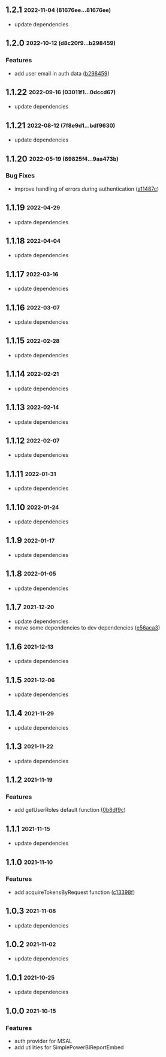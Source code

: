 ## **1.2.1** <sub><sup>2022-11-04 (81676ee...81676ee)</sup></sub>

- update dependencies

## **1.2.0** <sub><sup>2022-10-12 (d8c20f9...b298459)</sup></sub>

### Features

- add user email in auth data ([b298459](https://github.com/Cosmo-Tech/webapp-component-azure/commit/b298459))

## **1.1.22** <sub><sup>2022-09-16 (03011f1...0dccd67)</sup></sub>

- update dependencies

## **1.1.21** <sub><sup>2022-08-12 (7f8e9d1...bdf9630)</sup></sub>

- update dependencies

## **1.1.20** <sub><sup>2022-05-19 (69825f4...9aa473b)</sup></sub>

### Bug Fixes

- improve handling of errors during authentication ([a11487c](https://github.com/Cosmo-Tech/webapp-component-azure/commit/a11487c))

## **1.1.19** <sub><sup>2022-04-29</sup></sub>

- update dependencies

## **1.1.18** <sub><sup>2022-04-04</sup></sub>

- update dependencies

## **1.1.17** <sub><sup>2022-03-16</sup></sub>

- update dependencies

## **1.1.16** <sub><sup>2022-03-07</sup></sub>

- update dependencies

## **1.1.15** <sub><sup>2022-02-28</sup></sub>

- update dependencies

## **1.1.14** <sub><sup>2022-02-21</sup></sub>

- update dependencies

## **1.1.13** <sub><sup>2022-02-14</sup></sub>

- update dependencies

## **1.1.12** <sub><sup>2022-02-07</sup></sub>

- update dependencies

## **1.1.11** <sub><sup>2022-01-31</sup></sub>

- update dependencies

## **1.1.10** <sub><sup>2022-01-24</sup></sub>

- update dependencies

## **1.1.9** <sub><sup>2022-01-17</sup></sub>

- update dependencies

## **1.1.8** <sub><sup>2022-01-05</sup></sub>

- update dependencies

## **1.1.7** <sub><sup>2021-12-20</sup></sub>

- update dependencies
- move some dependencies to dev dependencies ([e56aca3](https://github.com/Cosmo-Tech/webapp-component-azure/commit/e56aca3))

## **1.1.6** <sub><sup>2021-12-13</sup></sub>

- update dependencies

## **1.1.5** <sub><sup>2021-12-06</sup></sub>

- update dependencies

## **1.1.4** <sub><sup>2021-11-29</sup></sub>

- update dependencies

## **1.1.3** <sub><sup>2021-11-22</sup></sub>

- update dependencies

## **1.1.2** <sub><sup>2021-11-19</sup></sub>

### Features

- add getUserRoles default function ([0b8df9c](https://github.com/Cosmo-Tech/webapp-component-azure/commit/0b8df9c))

## **1.1.1** <sub><sup>2021-11-15</sup></sub>

- update dependencies

## **1.1.0** <sub><sup>2021-11-10</sup></sub>

### Features

- add acquireTokensByRequest function ([c13398f](https://github.com/Cosmo-Tech/webapp-component-azure/commit/c13398f))

## **1.0.3** <sub><sup>2021-11-08</sup></sub>

- update dependencies

## **1.0.2** <sub><sup>2021-11-02</sup></sub>

- update dependencies

## **1.0.1** <sub><sup>2021-10-25</sup></sub>

- update dependencies

## **1.0.0** <sub><sup>2021-10-15</sup></sub>

### Features

- auth provider for MSAL
- add utilities for SimplePowerBIReportEmbed
